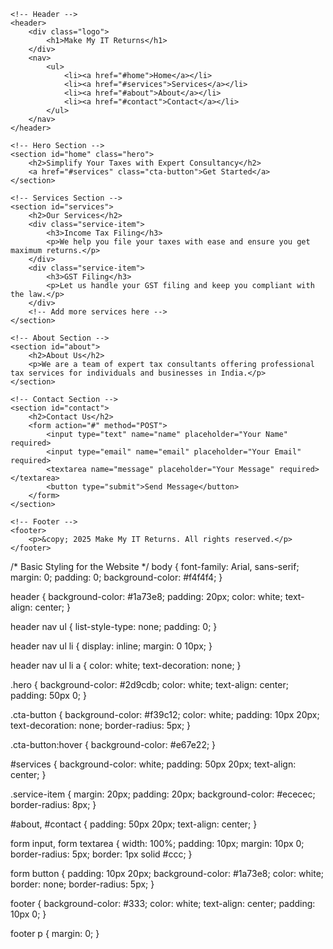 <!DOCTYPE html>
<html lang="en">
<head>
    <meta charset="UTF-8">
    <meta name="viewport" content="width=device-width, initial-scale=1.0">
    <meta name="description" content="Make My IT Returns - Tax Consultancy Services in India">
    <title>Make My IT Returns - Tax Consultancy</title>
    <link rel="stylesheet" href="styles.css">
</head>
<body>

    <!-- Header -->
    <header>
        <div class="logo">
            <h1>Make My IT Returns</h1>
        </div>
        <nav>
            <ul>
                <li><a href="#home">Home</a></li>
                <li><a href="#services">Services</a></li>
                <li><a href="#about">About</a></li>
                <li><a href="#contact">Contact</a></li>
            </ul>
        </nav>
    </header>

    <!-- Hero Section -->
    <section id="home" class="hero">
        <h2>Simplify Your Taxes with Expert Consultancy</h2>
        <a href="#services" class="cta-button">Get Started</a>
    </section>

    <!-- Services Section -->
    <section id="services">
        <h2>Our Services</h2>
        <div class="service-item">
            <h3>Income Tax Filing</h3>
            <p>We help you file your taxes with ease and ensure you get maximum returns.</p>
        </div>
        <div class="service-item">
            <h3>GST Filing</h3>
            <p>Let us handle your GST filing and keep you compliant with the law.</p>
        </div>
        <!-- Add more services here -->
    </section>

    <!-- About Section -->
    <section id="about">
        <h2>About Us</h2>
        <p>We are a team of expert tax consultants offering professional tax services for individuals and businesses in India.</p>
    </section>

    <!-- Contact Section -->
    <section id="contact">
        <h2>Contact Us</h2>
        <form action="#" method="POST">
            <input type="text" name="name" placeholder="Your Name" required>
            <input type="email" name="email" placeholder="Your Email" required>
            <textarea name="message" placeholder="Your Message" required></textarea>
            <button type="submit">Send Message</button>
        </form>
    </section>

    <!-- Footer -->
    <footer>
        <p>&copy; 2025 Make My IT Returns. All rights reserved.</p>
    </footer>

</body>
</html>
/* Basic Styling for the Website */
body {
    font-family: Arial, sans-serif;
    margin: 0;
    padding: 0;
    background-color: #f4f4f4;
}

header {
    background-color: #1a73e8;
    padding: 20px;
    color: white;
    text-align: center;
}

header nav ul {
    list-style-type: none;
    padding: 0;
}

header nav ul li {
    display: inline;
    margin: 0 10px;
}

header nav ul li a {
    color: white;
    text-decoration: none;
}

.hero {
    background-color: #2d9cdb;
    color: white;
    text-align: center;
    padding: 50px 0;
}

.cta-button {
    background-color: #f39c12;
    color: white;
    padding: 10px 20px;
    text-decoration: none;
    border-radius: 5px;
}

.cta-button:hover {
    background-color: #e67e22;
}

#services {
    background-color: white;
    padding: 50px 20px;
    text-align: center;
}

.service-item {
    margin: 20px;
    padding: 20px;
    background-color: #ececec;
    border-radius: 8px;
}

#about, #contact {
    padding: 50px 20px;
    text-align: center;
}

form input, form textarea {
    width: 100%;
    padding: 10px;
    margin: 10px 0;
    border-radius: 5px;
    border: 1px solid #ccc;
}

form button {
    padding: 10px 20px;
    background-color: #1a73e8;
    color: white;
    border: none;
    border-radius: 5px;
}

footer {
    background-color: #333;
    color: white;
    text-align: center;
    padding: 10px 0;
}

footer p {
    margin: 0;
}
